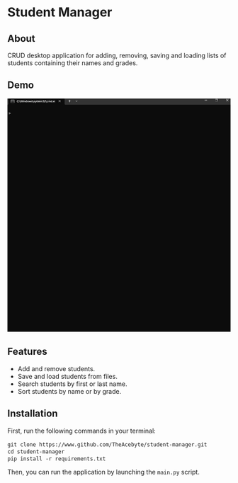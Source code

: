 # Student Manager
## About
CRUD desktop application for adding, removing, saving and loading lists of students containing their names and grades.

## Demo
![Student Manager Demonstration](demo.gif)

## Features
- Add and remove students.
- Save and load students from files.
- Search students by first or last name.
- Sort students by name or by grade.

## Installation
First, run the following commands in your terminal:
```
git clone https://www.github.com/TheAcebyte/student-manager.git
cd student-manager
pip install -r requirements.txt
```

Then, you can run the application by launching the `main.py` script.